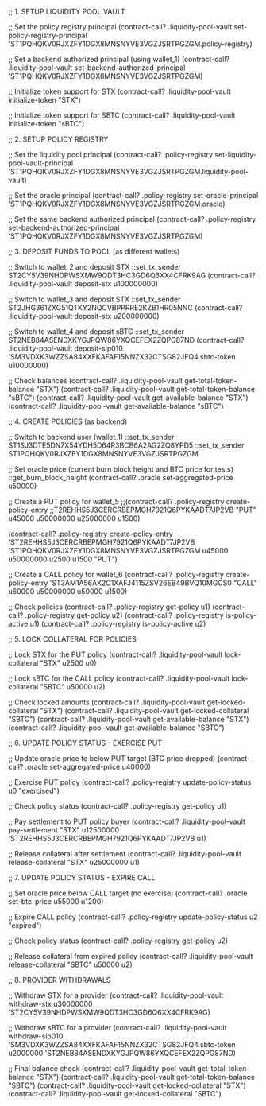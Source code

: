 ;; 1. SETUP LIQUIDITY POOL VAULT

;; Set the policy registry principal
(contract-call? .liquidity-pool-vault set-policy-registry-principal 'ST1PQHQKV0RJXZFY1DGX8MNSNYVE3VGZJSRTPGZGM.policy-registry)

;; Set a backend authorized principal (using wallet_1)
(contract-call? .liquidity-pool-vault set-backend-authorized-principal 'ST1PQHQKV0RJXZFY1DGX8MNSNYVE3VGZJSRTPGZGM)

;; Initialize token support for STX
(contract-call? .liquidity-pool-vault initialize-token "STX")

;; Initialize token support for SBTC
(contract-call? .liquidity-pool-vault initialize-token "sBTC")

;; 2. SETUP POLICY REGISTRY

;; Set the liquidity pool principal
(contract-call? .policy-registry set-liquidity-pool-vault-principal 'ST1PQHQKV0RJXZFY1DGX8MNSNYVE3VGZJSRTPGZGM.liquidity-pool-vault)

;; Set the oracle principal
(contract-call? .policy-registry set-oracle-principal 'ST1PQHQKV0RJXZFY1DGX8MNSNYVE3VGZJSRTPGZGM.oracle)

;; Set the same backend authorized principal
(contract-call? .policy-registry set-backend-authorized-principal 'ST1PQHQKV0RJXZFY1DGX8MNSNYVE3VGZJSRTPGZGM)

;; 3. DEPOSIT FUNDS TO POOL (as different wallets)

;; Switch to wallet_2 and deposit STX
::set_tx_sender ST2CY5V39NHDPWSXMW9QDT3HC3GD6Q6XX4CFRK9AG
(contract-call? .liquidity-pool-vault deposit-stx u100000000)

;; Switch to wallet_3 and deposit STX
::set_tx_sender ST2JHG361ZXG51QTKY2NQCVBPPRRE2KZB1HR05NNC
(contract-call? .liquidity-pool-vault deposit-stx u200000000)

;; Switch to wallet_4 and deposit sBTC
::set_tx_sender ST2NEB84ASENDXKYGJPQW86YXQCEFEX2ZQPG87ND
(contract-call? .liquidity-pool-vault deposit-sip010 'SM3VDXK3WZZSA84XXFKAFAF15NNZX32CTSG82JFQ4.sbtc-token u10000000)

;; Check balances
(contract-call? .liquidity-pool-vault get-total-token-balance "STX")
(contract-call? .liquidity-pool-vault get-total-token-balance "sBTC")
(contract-call? .liquidity-pool-vault get-available-balance "STX")
(contract-call? .liquidity-pool-vault get-available-balance "sBTC")

;; 4. CREATE POLICIES (as backend)

;; Switch to backend user (wallet_1)
::set_tx_sender ST1SJ3DTE5DN7X54YDH5D64R3BCB6A2AG2ZQ8YPD5
::set_tx_sender ST1PQHQKV0RJXZFY1DGX8MNSNYVE3VGZJSRTPGZGM

;; Set oracle price (current burn block height and BTC price for tests)
::get_burn_block_height
(contract-call? .oracle set-aggregated-price u50000)

;; Create a PUT policy for wallet_5
;;(contract-call? .policy-registry create-policy-entry ;;T2REHHS5J3CERCRBEPMGH7921Q6PYKAADT7JP2VB "PUT" u45000 u50000000 u25000000 u1500)

(contract-call? .policy-registry create-policy-entry 'ST2REHHS5J3CERCRBEPMGH7921Q6PYKAADT7JP2VB 'ST1PQHQKV0RJXZFY1DGX8MNSNYVE3VGZJSRTPGZGM u45000 u50000000 u2500 u1500 "PUT")

;; Create a CALL policy for wallet_6
(contract-call? .policy-registry create-policy-entry 'ST3AM1A56AK2C1XAFJ4115ZSV26EB49BVQ10MGCS0 "CALL" u60000 u50000000 u50000 u1500)

;; Check policies
(contract-call? .policy-registry get-policy u1)
(contract-call? .policy-registry get-policy u2)
(contract-call? .policy-registry is-policy-active u1)
(contract-call? .policy-registry is-policy-active u2)

;; 5. LOCK COLLATERAL FOR POLICIES

;; Lock STX for the PUT policy
(contract-call? .liquidity-pool-vault lock-collateral "STX" u2500 u0)

;; Lock sBTC for the CALL policy
(contract-call? .liquidity-pool-vault lock-collateral "SBTC" u50000 u2)

;; Check locked amounts
(contract-call? .liquidity-pool-vault get-locked-collateral "STX")
(contract-call? .liquidity-pool-vault get-locked-collateral "SBTC")
(contract-call? .liquidity-pool-vault get-available-balance "STX")
(contract-call? .liquidity-pool-vault get-available-balance "SBTC")

;; 6. UPDATE POLICY STATUS - EXERCISE PUT

;; Update oracle price to below PUT target (BTC price dropped)
(contract-call? .oracle set-aggregated-price u40000)

;; Exercise PUT policy
(contract-call? .policy-registry update-policy-status u0 "exercised")

;; Check policy status
(contract-call? .policy-registry get-policy u1)

;; Pay settlement to PUT policy buyer
(contract-call? .liquidity-pool-vault pay-settlement "STX" u12500000 'ST2REHHS5J3CERCRBEPMGH7921Q6PYKAADT7JP2VB u1)

;; Release collateral after settlement
(contract-call? .liquidity-pool-vault release-collateral "STX" u25000000 u1)

;; 7. UPDATE POLICY STATUS - EXPIRE CALL

;; Set oracle price below CALL target (no exercise)
(contract-call? .oracle set-btc-price u55000 u1200)

;; Expire CALL policy
(contract-call? .policy-registry update-policy-status u2 "expired")

;; Check policy status
(contract-call? .policy-registry get-policy u2)

;; Release collateral from expired policy
(contract-call? .liquidity-pool-vault release-collateral "SBTC" u50000 u2)

;; 8. PROVIDER WITHDRAWALS

;; Withdraw STX for a provider
(contract-call? .liquidity-pool-vault withdraw-stx u30000000 'ST2CY5V39NHDPWSXMW9QDT3HC3GD6Q6XX4CFRK9AG)

;; Withdraw sBTC for a provider
(contract-call? .liquidity-pool-vault withdraw-sip010 'SM3VDXK3WZZSA84XXFKAFAF15NNZX32CTSG82JFQ4.sbtc-token u2000000 'ST2NEB84ASENDXKYGJPQW86YXQCEFEX2ZQPG87ND)

;; Final balance check
(contract-call? .liquidity-pool-vault get-total-token-balance "STX")
(contract-call? .liquidity-pool-vault get-total-token-balance "SBTC")
(contract-call? .liquidity-pool-vault get-locked-collateral "STX")
(contract-call? .liquidity-pool-vault get-locked-collateral "SBTC")
